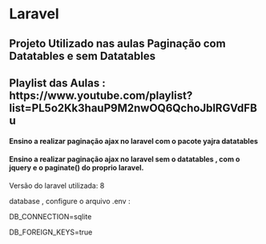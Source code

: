 <h1>Laravel</h1>
<h2>Projeto Utilizado nas aulas Paginação com Datatables e sem Datatables</h2>

<h2> Playlist das Aulas : https://www.youtube.com/playlist?list=PL5o2Kk3hauP9M2nwOQ6QchoJblRGVdFBu </h2>

<h4>Ensino a realizar paginação ajax no laravel com o pacote yajra datatables</h4>
<h4>Ensino a realizar paginação ajax no laravel sem o datatables , com o jquery e o paginate() do proprio laravel.</h4>
<p>Versão do laravel utilizada: 8</p>
database , configure o arquivo .env :
<p> DB_CONNECTION=sqlite </p>
<p> DB_FOREIGN_KEYS=true </p>